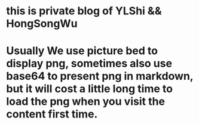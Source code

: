 
# this is private blog of YLShi && HongSongWu
# Usually We use picture bed to display png, sometimes also use base64 to present png in markdown, but it will cost a little long time to load the png when you visit the content first time.
